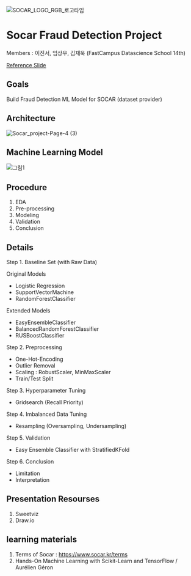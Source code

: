 ![SOCAR_LOGO_RGB_로고타입](https://user-images.githubusercontent.com/68367214/100833111-a019d980-34ac-11eb-9810-8bcbfed45e2b.png)



# Socar Fraud Detection Project



Members : 이진서, 임상우, 김재욱 (FastCampus Datascience School 14th)

  <A href="SOCAR_FINAL.html"> Reference Slide </A>
<P>


## Goals

Build Fraud Detection ML Model for SOCAR (dataset provider)



## Architecture

![Socar_project-Page-4 (3)](https://user-images.githubusercontent.com/68367214/98901948-08058180-24f8-11eb-97b2-fa69c826d7b4.png)



## Machine Learning Model

![그림1](https://user-images.githubusercontent.com/68367214/98902177-86faba00-24f8-11eb-92cc-5edd15d121ab.png)



## Procedure

1. EDA 
2. Pre-processing
3. Modeling
4. Validation
5. Conclusion



## Details

Step 1. Baseline Set (with Raw Data)

Original Models
- Logistic Regression
- SupportVectorMachine
- RandomForestClassifier

Extended Models
- EasyEnsembleClassifier
- BalancedRandomForestClassifier
- RUSBoostClassifier



Step 2. Preprocessing

- One-Hot-Encoding
- Outlier Removal
- Scaling : RobustScaler, MinMaxScaler
- Train/Test Split



Step 3. Hyperparameter Tuning 

 + Gridsearch (Recall Priority)


Step 4. Imbalanced Data Tuning

 + Resampling (Oversampling, Undersampling)


Step 5. Validation

 + Easy Ensemble Classifier with StratifiedKFold

 
Step 6. Conclusion
- Limitation
- Interpretation


## Presentation Resourses

1. Sweetviz
2. Draw.io


## learning materials

1. Terms of Socar : https://www.socar.kr/terms
2. Hands-On Machine Learning with Scikit-Learn and TensorFlow / Aurélien Géron
